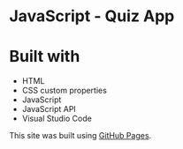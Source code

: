 # JavaScript - Quiz App

# Built with

- HTML
- CSS custom properties
- JavaScript
- JavaScript API
- Visual Studio Code

This site was built using [GitHub Pages](https://avenjd.github.io/js-quizApp/).
